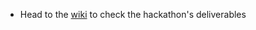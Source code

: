 * Head to the [wiki](https://github.com/juanmirocks/BLAHmuc/wiki) to check the hackathon's deliverables
